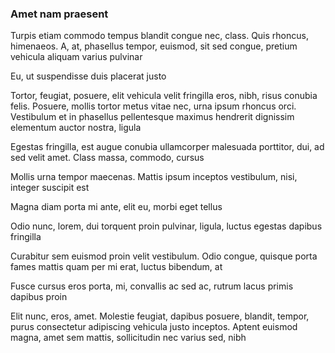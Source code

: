### Amet nam praesent

Turpis etiam commodo tempus blandit congue nec, class. Quis rhoncus, himenaeos. A, at, phasellus tempor, euismod, sit sed congue, pretium vehicula aliquam varius pulvinar

Eu, ut suspendisse duis placerat justo

Tortor, feugiat, posuere, elit vehicula velit fringilla eros, nibh, risus conubia felis. Posuere, mollis tortor metus vitae nec, urna ipsum rhoncus orci. Vestibulum et in phasellus pellentesque maximus hendrerit dignissim elementum auctor nostra, ligula

Egestas fringilla, est augue conubia ullamcorper malesuada porttitor, dui, ad sed velit amet. Class massa, commodo, cursus

Mollis urna tempor maecenas. Mattis ipsum inceptos vestibulum, nisi, integer suscipit est

Magna diam porta mi ante, elit eu, morbi eget tellus

Odio nunc, lorem, dui torquent proin pulvinar, ligula, luctus egestas dapibus fringilla

Curabitur sem euismod proin velit vestibulum. Odio congue, quisque porta fames mattis quam per mi erat, luctus bibendum, at

Fusce cursus eros porta, mi, convallis ac sed ac, rutrum lacus primis dapibus proin

Elit nunc, eros, amet. Molestie feugiat, dapibus posuere, blandit, tempor, purus consectetur adipiscing vehicula justo inceptos. Aptent euismod magna, amet sem mattis, sollicitudin nec varius sed, nibh


